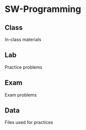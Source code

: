 # SW-Programming

## Class
In-class materials

## Lab
Practice problems
## Exam
Exam problems

## Data
Files used for practices